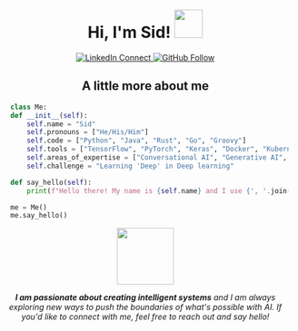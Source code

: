 <h1 align="center"> Hi, I'm Sid! <img src="https://media.giphy.com/media/Wj116ZszUZEwRIoz0j/giphy.gif" width="50"></h1>
<p align="center">
  <a href="https://www.linkedin.com/in/jainsid24">
    <img src="https://img.shields.io/badge/-jainsid24-blue?style=flat-square&logo=Linkedin&logoColor=white&link=https://www.linkedin.com/in/jainsd24/" alt="LinkedIn Connect">
  </a>
  <a href="https://github.com/jainsid24">
    <img src="https://img.shields.io/github/followers/jainsid24?label=follow&style=social" alt="GitHub Follow">
  </a>
</p>
<div align="center">
  <h2>A little more about me</h2>
</div>

  ```python
    class Me:
    def __init__(self):
        self.name = "Sid"
        self.pronouns = ["He/His/Him"]
        self.code = ["Python", "Java", "Rust", "Go", "Groovy"]
        self.tools = ["TensorFlow", "PyTorch", "Keras", "Docker", "Kubernetes"]
        self.areas_of_expertise = ["Conversational AI", "Generative AI", "Machine Learning at Scale"]
        self.challenge = "Learning 'Deep' in Deep learning"

    def say_hello(self):
        print(f"Hello there! My name is {self.name} and I use {', '.join(self.code)} to create intelligent systems.")

    me = Me()
    me.say_hello()
  ```
<div align="center">
<img src="https://media.giphy.com/media/lnO1rI2zmOktzeaTVd/giphy.gif" width="100">
  <p align="center">
    <em><b>I am passionate about creating intelligent systems</b> and I am always exploring new ways to push the boundaries of what's possible with AI. If you'd like to connect with me, feel free to reach out and say hello!</em>
  </p>
</div> 
